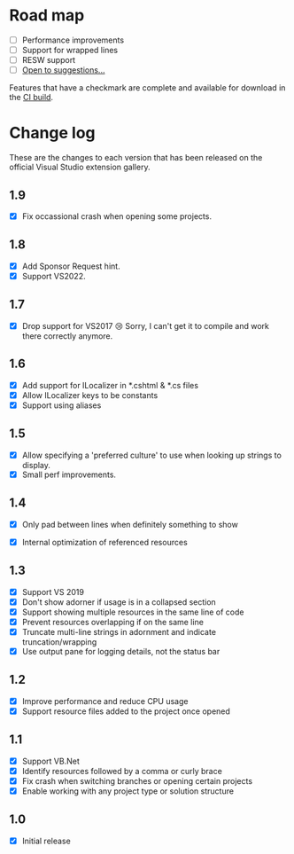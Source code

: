 ﻿# Road map

- [ ] Performance improvements
- [ ] Support for wrapped lines
- [ ] RESW support
- [ ] [Open to suggestions...](https://github.com/mrlacey/StringResourceVisualizer/issues/new)

Features that have a checkmark are complete and available for download in the
[CI build](http://vsixgallery.com/extension/StringResourceVisualizer.a05f89b1-98f8-4b37-8f84-4fdebc44aa25/).

# Change log

These are the changes to each version that has been released
on the official Visual Studio extension gallery.

## 1.9

- [x] Fix occassional crash when opening some projects.

## 1.8

- [x] Add Sponsor Request hint.
- [x] Support VS2022.

## 1.7

- [x] Drop support for VS2017 😢 Sorry, I can't get it to compile and work there correctly anymore.

## 1.6

- [x] Add support for ILocalizer in *.cshtml & *.cs files
- [x] Allow ILocalizer keys to be constants
- [x] Support using aliases

## 1.5

- [x] Allow specifying a 'preferred culture' to use when looking up strings to display.
- [x] Small perf improvements.

## 1.4

- [x] Only pad between lines when definitely something to show
- [x] Internal optimization of referenced resources


## 1.3

- [x] Support VS 2019
- [x] Don't show adorner if usage is in a collapsed section
- [x] Support showing multiple resources in the same line of code
- [x] Prevent resources overlapping if on the same line
- [x] Truncate multi-line strings in adornment and indicate truncation/wrapping
- [x] Use output pane for logging details, not the status bar

## 1.2

- [x] Improve performance and reduce CPU usage
- [x] Support resource files added to the project once opened

## 1.1

- [x] Support VB.Net
- [x] Identify resources followed by a comma or curly brace
- [x] Fix crash when switching branches or opening certain projects
- [x] Enable working with any project type or solution structure

## 1.0

- [x] Initial release
